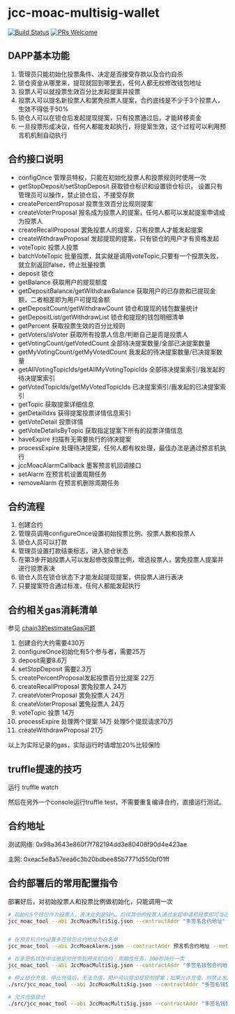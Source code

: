 # jcc-moac-multisig-wallet

[![Build Status](https://travis-ci.com/JCCDex/jcc-moac-multisig-wallet.svg?branch=master)](https://travis-ci.com/JCCDex/jcc-moac-multisig-wallet)
[![PRs Welcome](https://img.shields.io/badge/PRs-welcome-brightgreen.svg?style=flat-square)](http://makeapullrequest.com)

## DAPP基本功能

1. 管理员只能初始化投票条件、决定是否接受存款以及合约自杀
2. 锁仓资金从哪里来，提现就回到哪里去，任何人都无权修改钱包地址
3. 投票人可以就投票生效百分比发起提案并投票
4. 投票人可以提名新投票人和罢免投票人提案，合约底线是不少于3个投票人，生效不得低于50%
5. 锁仓人可以在锁仓后发起提现提案，只有投票通过后，才能转移资金
6. 一旦投票形成决议，任何人都能发起执行，将提案生效，这个过程可以利用预言机机制自动执行

## 合约接口说明

* configOnce 管理员特权，只能在初始化投票人和投票规则时使用一次
* getStopDeposit/setStopDeposit 获取锁仓标识和设置锁仓标识， 设置只有管理员可以操作，禁止锁仓后，不接受存款
* createPercentProposal 投票生效百分比规则提案
* createVoterProposal 报名成为投票人的提案，任何人都可以发起提案申请成为投票人
* createRecallProposal 罢免投票人的提案，只有投票人才能发起提案
* createWithdrawProposal 发起提现的提案，只有锁仓的用户才有资格发起
* voteTopic 投票人投票
* batchVoteTopic 批量投票，其实就是调用voteTopic,只要有一个投票失败，就立刻返回false，终止批量投票
* deposit 锁仓
* getBalance 获取用户的提现额度
* getDepositBalance/getWithdrawBalance 获取用户的已存款和已提现金额，二者相差即为用户可提现金额
* getDepositCount/getWithdrawCount 锁仓和提现的钱包数量统计
* getDepositList/getWithdrawList 锁仓和提现的钱包明细清单
* getPercent 获取投票生效的百分比规则
* getVoters/isVoter 获取所有投票人信息/判断自己是否是投票人
* getVotingCount/getVotedCount 全部待决提案数量/全部已决提案数量
* getMyVotingCount/getMyVotedCount 我发起的待决提案数量/已决提案数量
* getAllVotingTopicIds/getAllMyVotingTopicIds 全部待决提案索引/我发起的待决提案索引
* getVotedTopicIds/getMyVotedTopicIds 已决提案索引/我发起的已决提案索引
* getTopic 获取提案详细信息
* getDetailIdxs 获得提案投票详情信息索引
* getVoteDetail 投票详情
* getVoteDetailsByTopic 获取指定提案下所有的投票详情信息
* haveExpire 扫描有无需要执行的待决提案
* processExpire 处理待决提案，任何人都有权处理，最佳办法是通过预言机执行
* jccMoacAlarmCallback 墨客预言机回调接口
* setAlarm 在预言机设置周期任务
* removeAlarm 在预言机删除周期任务

## 合约流程

1. 创建合约
2. 管理员调用configureOnce设置初始投票比例、投票人数和投票人
3. 锁仓人员可以打款
4. 管理员设置打款结束标志，进入锁仓状态
5. 在第3步开始投票人可以发起修改投票比例，增选投票人，罢免投票人提案并进行投票表决
6. 锁仓人员在锁仓状态下才能发起提现提案，供投票人进行表决
7. 只要提案符合通过标准，任何人都能发起执行

## 合约相关gas消耗清单

参见 [chain3的estimateGas问题](https://github.com/MOACChain/chain3/issues/15)

1. 创建合约大约需要430万
2. configureOnce初始化有5个参与者，需要25万
3. deposit需要8.6万
4. setStopDeposit 需要2.3万
5. createPercentProposal发起投票百分比提案 22万
6. createRecallProposal 罢免投票人 24万
7. createVoterProposal 罢免投票人 24万
8. createVoterProposal 罢免投票人 24万
9. voteTopic 投票 14万
10. processExpire 处理两个提案 14万 处理5个提现请求70万
11. createWithdrawProposal 21万

以上为实际记录的gas，实际运行时请增加20%比较保险

## truffle提速的技巧

运行 truffle watch

然后在另外一个console运行truffle test，不需要重复编译合约，直接运行测试。

## 合约地址

测试网络: 0x98a3643e860f7f782194dd3e80408f90d4e423ae

主网: 0xeac5e8a57eea6c3b20bdbee85b7771d550bf01ff

## 合约部署后的常用配置指令

部署好后，对初始投票人和投票比例做初始化，只能调用一次

```bash
# 初始化5个钱包作为投票人，表决比例是50%，后续其他的投票人通过发起申请和投票即可当选
jcc_moac_tool --abi JccMoacMultiSig.json --contractAddr "多签名合约地址" --method "configureOnce" --parameters '5,50,["0x780d9da80c427defd49d458b365e0e77808f5086", "0x6afc5acd3f1db92e18094e1f6b8a878b27665f51", "0xf0fb6874e0da30c8108d3de55c1fec00f82faba2", "0x329a1891fba80498525e70d285d39d8091add46e", "0x60e78bd0f249125d5c266b5e3ca8ff73da0e7ef6"]' --gas_limit 280000


# 在预言机合约设置多签钱包合约地址为白名单
jcc_moac_tool --abi JccMoacAlarm.json --contractAddr 预言机合约地址 --method "addContract" --parameters '"多签名钱包合约地址"' --gas_limit 55000

# 在多签名钱包中注册定时任务到预言机合约：周期性任务，300秒执行一次
jcc_moac_tool --abi JccMoacMultiSig.json --contractAddr "多签名钱包合约地址" --method "setAlarm" --parameters '"预言机合约地址",1,300' --gas_limit 200000

# 停止锁仓充值，停止充值后，无法充值，用户可以提出提现的提案；如果允许充值，则禁止发起提现提案
./src/jcc_moac_tool --abi JccMoacMultiSig.json --contractAddr "多签名钱包合约地址" --method "setStopDeposit" --parameters true --gas_limit 23000

# 允许充值锁仓
./src/jcc_moac_tool --abi JccMoacMultiSig.json --contractAddr "多签名钱包合约地址" --method "setStopDeposit" --parameters false --gas_limit 23000
```
